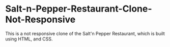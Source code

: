 # Salt-n-Pepper-Restaurant-Clone-Not-Responsive
This is a not responsive clone of the Salt'n Pepper Restaurant, which is built using HTML, and CSS.
